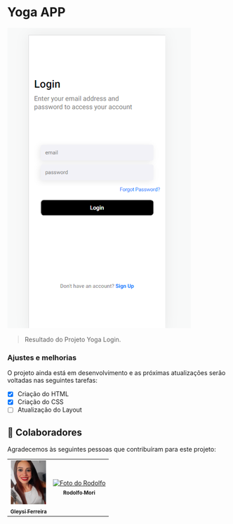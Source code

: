 # Yoga APP

<img src="./assets/login.png" alt="Logo Yoga">

> Resultado do Projeto Yoga Login.
### Ajustes e melhorias

O projeto ainda está em desenvolvimento e as próximas atualizações serão voltadas nas seguintes tarefas:

- [x] Criação do HTML
- [x] Criação do CSS
- [ ] Atualização do Layout

## 🤝 Colaboradores

Agradecemos às seguintes pessoas que contribuíram para este projeto:

<table>
  <tr>
    <td align="center">
      <a href="#">
        <img src="./assets/Gleysi.jpg" width="80px;" alt="Foto da Gleysi"/><br>
        <sub>
          <b>Gleysi Ferreira</b>
        </sub>
      </a>
    </td>
    <td align="center">
      <a href="#">
        <img src="https://avatars.githubusercontent.com/u/47903440?v=4" width="100px;" alt="Foto do Rodolfo"/><br>
        <sub>
          <b>Rodolfo Mori</b>
        </sub>
      </a>
    </td>
    </tr>
</table>


 
